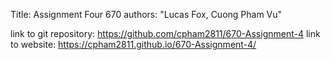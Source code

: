 Title: Assignment Four 670
authors: "Lucas Fox, Cuong Pham Vu"

link to git repository: https://github.com/cpham2811/670-Assignment-4
link to website: https://cpham2811.github.io/670-Assignment-4/